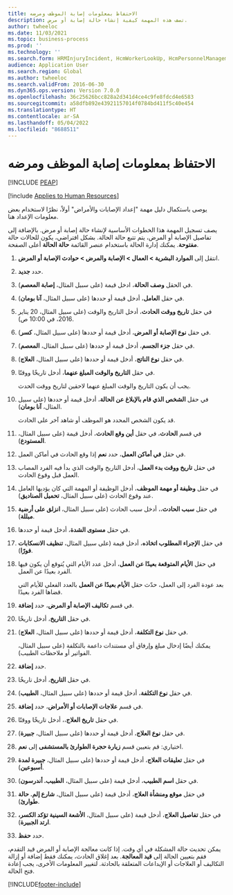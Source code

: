 ```yaml
---
title: الاحتفاظ بمعلومات إصابة الموظف ومرضه
description: تصف هذه المهمة كيفية إنشاء حالة إصابة أو مرض.
author: twheeloc
ms.date: 11/03/2021
ms.topic: business-process
ms.prod: ''
ms.technology: ''
ms.search.form: HRMInjuryIncident, HcmWorkerLookUp, HcmPersonnelManagementWorkspace
audience: Application User
ms.search.region: Global
ms.author: twheeloc
ms.search.validFrom: 2016-06-30
ms.dyn365.ops.version: Version 7.0.0
ms.openlocfilehash: 36c25626bcc828a2d341d4ce4c9fe8fdcd4e6583
ms.sourcegitcommit: a58dfb892e43921157014f0784bd411f5c40e454
ms.translationtype: HT
ms.contentlocale: ar-SA
ms.lasthandoff: 05/04/2022
ms.locfileid: "8688511"
---
```

# <a name="maintain-employee-injury-and-illness-information"></a>الاحتفاظ بمعلومات إصابة الموظف ومرضه


[!INCLUDE [PEAP](../includes/peap-1.md)]

[!include [Applies to Human Resources](../includes/applies-to-hr.md)]



يوصى باستكمال دليل مهمة "إعداد الإصابات والأمراض" أولاً، نظرًا لاستخدام بعض معلومات الإعداد هنا. 



يصف تسجيل المهمة هذا الخطوات الأساسية لإنشاء حالة إصابة أو مرض. بالإضافة إلى تفاصيل الإصابة أو المرض، يتم تتبع حالة الحالة. بشكل افتراضي، يكون للحالات حالة **مفتوحة**. يمكنك إدارة الحالة باستخدام عنصر القائمة **حالة الحالة** أعلى الصفحة.

1. انتقل إلى **الموارد البشرية \> العمال \> الإصابة والمرض \> حوادث الإصابة أو المرض**.
2. حدد **جديد**.
3. في الحقل **وصف الحالة**، ادخل قيمة (على سبيل المثال، **إصابة المعصم**).
4. في حقل **العامل**، أدخل قيمة أو حددها (على سبيل المثال، **آنا بومان‬**).
5. في حقل **تاريخ ووقت الحادث**، أدخل التاريخ والوقت (على سبيل المثال، 20 يناير 2016، في 10:00 ص).
6. في حقل **نوع الإصابة أو المرض**، أدخل قيمة أو حددها (على سبيل المثال، **كسر**).
7. في حقل **جزء الجسم**، أدخل قيمة أو حددها (على سبيل المثال، **المعصم‬**).
8. في حقل **نوع الناتج**، أدخل قيمة أو حددها (على سبيل المثال، **العلاج**).
9. في حقل **التاريخ والوقت المبلغ عنهما**، أدخل تاريخًا ووقتًا.

    يجب أن يكون التاريخ والوقت المبلغ عنهما لاحقين لتاريخ ووقت الحدث.

10. في حقل **الشخص الذي قام بالإبلاغ عن الحالة**، أدخل قيمة أو حددها (على سبيل المثال، **آنا بومان**).

    قد يكون الشخص المحدد هو الموظف أو شاهد آخر على الحادث.

11. في قسم **الحادث**، في حقل **أين وقع الحادث**، أدخل قيمة (على سبيل المثال، **المستودع**).
12. في حقل **في أماكن العمل**، حدد **نعم** إذا وقع الحادث في أماكن العمل.
13. في حقل **تاريخ ووقت بدء العمل**، أدخل التاريخ والوقت الذي بدأ فيه الفرد المصاب العمل قبل وقوع الحادث.
14. في حقل **وظيفة أو مهمة الموظف**، أدخل الوظيفة أو المهمة التي كان يؤديها العامل عند وقوع الحادث (على سبيل المثال، **تحميل الصناديق**). 
15. في حقل **سبب الحادث**،، أدخل سبب الحادث (على سبيل المثال، **انزلق على أرضية مبللة**).
16. في حقل **مستوى الشدة**، أدخل قيمة أو حددها.
17. في حقل **الإجراء المطلوب اتخاذه**، أدخل قيمة (على سبيل المثال، **تنظيف الانسكابات فورًا**).
18. في حقل **الأيام المتوقعة بعيدًا عن العمل**، أدخل عدد الأيام التي يُتوقع أن يكون فيها الفرد بعيدًا عن العمل.

    بعد عودة الفرد إلى العمل، حدّث حقل **الأيام بعيدًا عن العمل** بالعدد الفعلي للأيام التي قضاها الفرد بعيدًا.

19. في قسم **تكاليف الإصابة أو المرض**، حدد **إضافة**.
20. في حقل **التاريخ**، أدخل تاريخًا.
21. في حقل **نوع التكلفة**، أدخل قيمة أو حددها (على سبيل المثال، **العلاج**).

    يمكنك أيضًا إدخال مبلغ وإرفاق أي مستندات داعمة بالتكلفة (على سبيل المثال، الفواتير أو ملاحظات الطبيب).

22. حدد **إضافة**.
23. في حقل **التاريخ**، أدخل تاريخًا.
24. في حقل **نوع التكلفة**، أدخل قيمة أو حددها (على سبيل المثال، **الطبيب**).
25. في قسم **علاجات الإصابات أو الأمراض**، حدد **إضافة**.
26. في حقل **تاريخ العلاج**،، أدخل تاريخًا ووقتًا.
27. في حقل **نوع العلاج**، أدخل قيمة أو حددها (على سبيل المثال، **جبيرة**).
28. اختياري: قم بتعيين قسم **زيارة حجرة الطوارئ بالمستشفى‬** إلى **نعم**.
29. في حقل **تعليقات العلاج**، أدخل قيمة أو حددها (على سبيل المثال، **جبيرة لمدة أسبوعين**).
30. في حقل **اسم الطبيب**، أدخل قيمة (على سبيل المثال، **الطبيب. أندرسون**).
31. في حقل **موقع ومنشأة العلاج**، أدخل قيمة (على سبيل المثال، **شارع إلم. حالة طوارئ**).
32. في حقل **تفاصيل العلاج**، أدخل قيمة (على سبيل المثال، **الأشعة السينية تؤكد الكسر، ارتد الجبيرة**).
33. حدد **حفظ**.

يمكن تحديث حالة المشكلة في أي وقت. إذا كانت معالجة الإصابة أو المرض قيد التقدم، فقم بتعيين الحالة إلى **قيد المعالجة**. بعد إغلاق الحادث، يمكنك فقط إضافة أو إزالة التكاليف أو العلاجات أو الإيداعات المتعلقة بالحادثة. لتغيير المعلومات الأخرى، يجب إعادة فتح الحالة.

[!INCLUDE[footer-include](../includes/footer-banner.md)]
